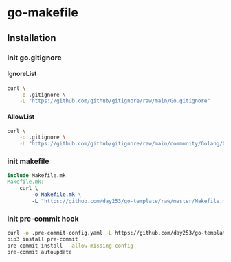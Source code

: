 # go-makefile

## Installation

### init go.gitignore

#### IgnoreList

```bash
curl \
    -o .gitignore \
    -L "https://github.com/github/gitignore/raw/main/Go.gitignore"
```

#### AllowList

```bash
curl \
    -o .gitignore \
    -L "https://github.com/github/gitignore/raw/main/community/Golang/Go.AllowList.gitignore"
```

### init makefile

```Makefile
include Makefile.mk
Makefile.mk:
	curl \
		-o Makefile.mk \
		-L "https://github.com/day253/go-template/raw/master/Makefile.mk"
```

### init pre-commit hook

```bash
curl -o .pre-commit-config.yaml -L https://github.com/day253/go-template/raw/master/.pre-commit-config.yaml
pip3 install pre-commit
pre-commit install --allow-missing-config
pre-commit autoupdate
```
